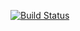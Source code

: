 [![Build Status](https://travis-ci.org/packtracker/webpack-plugin.svg?branch=master)](https://travis-ci.org/packtracker/webpack-plugin)
